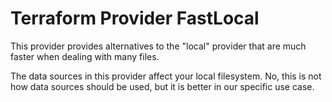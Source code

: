 # Terraform Provider FastLocal

This provider provides alternatives to the "local" provider that are much faster when dealing with many files.

The data sources in this provider affect your local filesystem. No, this is not how data sources should be used, but it is better in our specific use case.